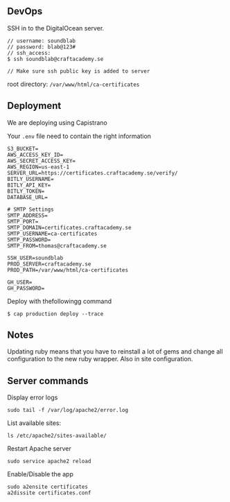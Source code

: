 ## DevOps

SSH in to the DigitalOcean server.

```
// username: soundblab
// password: blab@123#
// ssh_access:
$ ssh soundblab@craftacademy.se

// Make sure ssh public key is added to server
```

root directory: `/var/www/html/ca-certificates`

## Deployment
We are deploying using Capistrano

Your `.env` file need to contain the right information
```
S3_BUCKET=
AWS_ACCESS_KEY_ID=
AWS_SECRET_ACCESS_KEY=
AWS_REGION=us-east-1
SERVER_URL=https://certificates.craftacademy.se/verify/
BITLY_USERNAME=
BITLY_API_KEY=
BITLY_TOKEN=
DATABASE_URL=

# SMTP Settings
SMTP_ADDRESS=
SMTP_PORT=
SMTP_DOMAIN=certificates.craftacademy.se
SMTP_USERNAME=ca-certificates
SMTP_PASSWORD=
SMTP_FROM=thomas@craftacademy.se

SSH_USER=soundblab
PROD_SERVER=craftacademy.se
PROD_PATH=/var/www/html/ca-certificates

GH_USER=
GH_PASSWORD=
```

Deploy with thefollowingg command
```
$ cap production deploy --trace
```


## Notes

Updating ruby means that you have to reinstall a lot of gems and change all configuration to the new ruby wrapper. Also in site configuration.
## Server commands



Display error logs
```
sudo tail -f /var/log/apache2/error.log
```

List available sites:

```
ls /etc/apache2/sites-available/
```

Restart Apache server

```
sudo service apache2 reload
```

Enable/Disable the app
```
sudo a2ensite certificates
a2dissite certificates.conf
```